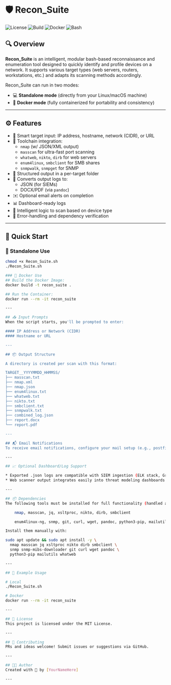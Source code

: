 # 🛡️ Recon_Suite

![License](https://img.shields.io/badge/license-MIT-green) ![Build](https://img.shields.io/badge/build-passing-brightgreen) ![Docker](https://img.shields.io/badge/docker-ready-blue) ![Bash](https://img.shields.io/badge/language-bash-yellow)

## 🔍 Overview

**Recon_Suite** is an intelligent, modular bash-based reconnaissance and enumeration tool designed to quickly identify and profile devices on a network. It supports various target types (web servers, routers, workstations, etc.) and adapts its scanning methods accordingly.

Recon_Suite can run in two modes:
- 💻 **Standalone mode** (directly from your Linux/macOS machine)
- 🐳 **Docker mode** (fully containerized for portability and consistency)

---

## ⚙️ Features

- 📡 Smart target input: IP address, hostname, network (CIDR), or URL
- 🔗 Toolchain integration:
  - `nmap` (w/ JSON/XML output)
  - `masscan` for ultra-fast port scanning
  - `whatweb`, `nikto`, `dirb` for web servers
  - `enum4linux`, `smbclient` for SMB shares
  - `snmpwalk`, `snmpget` for SNMP
- 📁 Structured output in a per-target folder
- 📜 Converts output logs to:
  - JSON (for SIEMs)
  - DOCX/PDF (via `pandoc`)
- ✉️ Optional email alerts on completion
- 📊 Dashboard-ready logs
- 🧠 Intelligent logic to scan based on device type
- 🐞 Error-handling and dependency verification

---

## 🚀 Quick Start

### 🔧 Standalone Use

```bash
chmod +x Recon_Suite.sh
./Recon_Suite.sh

### 🐳 Docker Use
## Build the Docker Image:
docker build -t recon_suite .

## Run the Container:
docker run --rm -it recon_suite

---

## 📥 Input Prompts
When the script starts, you'll be prompted to enter:

#### IP Address or Network (CIDR)
#### Hostname or URL

---

## 📦 Output Structure

A directory is created per scan with this format:

TARGET__YYYYMMDD_HHMMSS/
├── masscan.txt
├── nmap.xml
├── nmap.json
├── enum4linux.txt
├── whatweb.txt
├── nikto.txt
├── smbclient.txt
├── snmpwalk.txt
├── combined_log.json
├── report.docx
└── report.pdf

---

## 📬 Email Notifications
To receive email notifications, configure your mail setup (e.g., postfix or msmtp) and update the email in the script's config section.

---

## 📈 Optional Dashboard/Log Support

* Exported .json logs are compatible with SIEM ingestion (ELK stack, Graylog, etc.)
* Web scanner output integrates easily into threat modeling dashboards

---

## 📦 Dependencies
The following tools must be installed for full functionality (handled automatically in Docker):

    nmap, masscan, jq, xsltproc, nikto, dirb, smbclient

    enum4linux-ng, snmp, git, curl, wget, pandoc, python3-pip, mailutils, whatweb

Install them manually with:

sudo apt update && sudo apt install -y \
  nmap masscan jq xsltproc nikto dirb smbclient \
  snmp snmp-mibs-downloader git curl wget pandoc \
  python3-pip mailutils whatweb

---

## 🧪 Example Usage

# Local
./Recon_Suite.sh

# Docker
docker run --rm -it recon_suite

---

## 📜 License
This project is licensed under the MIT License.

---

## 🤝 Contributing
PRs and ideas welcome! Submit issues or suggestions via GitHub.

---

## 👨‍💻 Author
Created with 🔧 by [YourNameHere]

---
